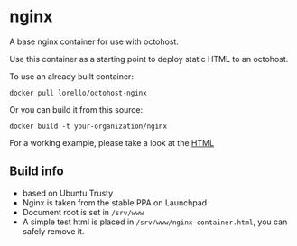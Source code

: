nginx
=====

A base nginx container for use with octohost.

Use this container as a starting point to deploy static HTML to an octohost.

To use an already built container:

`docker pull lorello/octohost-nginx`

Or you can build it from this source:

`docker build -t your-organization/nginx`

For a working example, please take a look at the [HTML](https://github.com/octohost/html)

## Build info

* based on Ubuntu Trusty
* Nginx is taken from the stable PPA on Launchpad
* Document root is set in `/srv/www`
* A simple test html is placed in `/srv/www/nginx-container.html`, you can safely remove it.

